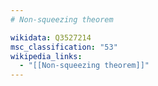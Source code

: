 ```yaml
---
# Non-squeezing theorem

wikidata: Q3527214
msc_classification: "53"
wikipedia_links:
  - "[[Non-squeezing theorem]]"
---
```

